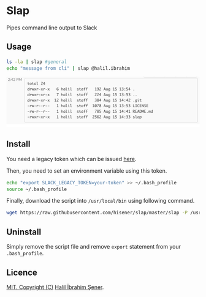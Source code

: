 # Slap

Pipes command line output to Slack

## Usage

```bash
ls -la | slap #general
echo "message from cli" | slap @halil.ibrahim
```

![Screenshot](screenshot.png)

## Install

You need a legacy token which can be issued [here](https://api.slack.com/custom-integrations/legacy-tokens).

Then, you need to set an environment variable using this token.

```bash
echo "export SLACK_LEGACY_TOKEN=your-token" >> ~/.bash_profile
source ~/.bash_profile
```

Finally, download the script into `/usr/local/bin` using following command.

```bash
wget https://raw.githubusercontent.com/hisener/slap/master/slap -P /usr/local/bin
```

## Uninstall

Simply remove the script file and remove `export` statement from your `.bash_profile`.

## Licence

[MIT. Copyright (C)](LICENSE) [Halil İbrahim Şener](http://halilsener.com).